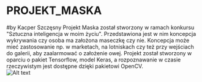# PROJEKT_MASKA
#by Kacper Szczęsny
Projekt Maska został stworzony w ramach konkursu "Sztuczna inteligencja w moim życiu". Przedstawiona jest w nim koncepcja wykrywania czy osoba ma założona maseczkę czy nie. Koncepcja może mieć zastosowanie np. w marketach, na lotniskach czy też przy wejściach do galerii, aby zaalarmować o założenie owej. Projekt został stworzony w oparciu o pakiet Tensorflow, model Keras, a rozpoznawanie w czasie rzeczywistym jest dostępne dzięki pakietowi OpenCV.<br/>
![Alt text](https://github.com/wonderooo/PROJEKT_MASKA/blob/main/Hnet-image.gif)
